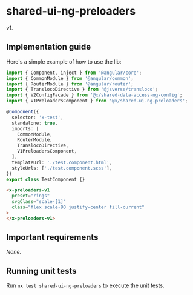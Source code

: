 # shared-ui-ng-preloaders

v1.

## Implementation guide

Here's a simple example of how to use the lib:

```ts
import { Component, inject } from '@angular/core';
import { CommonModule } from '@angular/common';
import { RouterModule } from '@angular/router';
import { TranslocoDirective } from '@jsverse/transloco';
import { V2ConfigFacade } from '@x/shared-data-access-ng-config';
import { V1PreloadersComponent } from '@x/shared-ui-ng-preloaders';

@Component({
  selector: 'x-test',
  standalone: true,
  imports: [
    CommonModule,
    RouterModule,
    TranslocoDirective,
    V1PreloadersComponent,
  ],
  templateUrl: './test.component.html',
  styleUrls: ['./test.component.scss'],
})
export class TestComponent {}
```

```html
<x-preloaders-v1
  preset="rings"
  svgClass="scale-[1]"
  class="flex scale-90 justify-center fill-current"
>
</x-preloaders-v1>
```

## Important requirements

_None._

## Running unit tests

Run `nx test shared-ui-ng-preloaders` to execute the unit tests.
